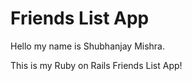 # Friends List App

Hello my name is Shubhanjay Mishra. 

This is my Ruby on Rails Friends List App!

 